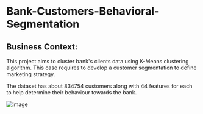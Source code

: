 # Bank-Customers-Behavioral-Segmentation

## Business Context:
This project aims to cluster bank's clients data using K-Means clustering algorithm. This case requires to develop a customer segmentation to define marketing strategy. 

The dataset has about 834754 customers along with 44 features for each to help determine their behaviour towards the bank. 

![image](https://blog.kakaocdn.net/dn/QEkfG/btqwVfT2p4u/lCWHbDjHHOaFxjqpT2ASOK/img.png)
